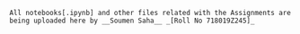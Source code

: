 `All notebooks[.ipynb] and other files related with the Assignments are being uploaded here by __Soumen Saha__ _[Roll No 718019Z245]_`
